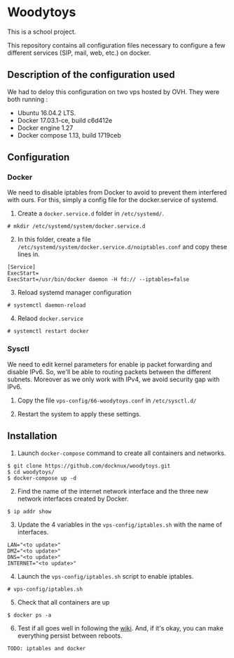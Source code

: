# Woodytoys

This is a school project.

This repository contains all configuration files necessary to configure a few different services (SIP, mail, web, etc.) on docker.

## Description of the configuration used
We had to deloy this configuration on two vps hosted by OVH. They were both running :

 - Ubuntu 16.04.2 LTS.
 - Docker 17.03.1-ce, build c6d412e
 - Docker engine 1.27
 - Docker compose 1.13, build 1719ceb

## Configuration
### Docker

We need to disable iptables from Docker to avoid to prevent them interfered with ours.
For this, simply a config file for the docker.service of systemd.

1. Create a `docker.service.d` folder in `/etc/systemd/`.

```
# mkdir /etc/systemd/system/docker.service.d
```

2. In this folder, create a file `/etc/systemd/system/docker.service.d/noiptables.conf` and copy these lines in.

```
[Service]
ExecStart=
ExecStart=/usr/bin/docker daemon -H fd:// --iptables=false
```

3. Reload systemd manager configuration

```
# systemctl daemon-reload
```

4. Relaod `docker.service`

```
# systemctl restart docker
```

### Sysctl
We need to edit kernel parameters for enable ip packet forwarding and disable IPv6.
So, we'll be able to routing packets between the different subnets.
Moreover as we only work with IPv4, we avoid security gap with IPv6.

1. Copy the file `vps-config/66-woodytoys.conf` in `/etc/sysctl.d/`

2. Restart the system to apply these settings.

## Installation

1. Launch `docker-compose` command to create all containers and networks.

```
$ git clone https://github.com/docknux/woodytoys.git
$ cd woodytoys/
$ docker-compose up -d
```

2. Find the name of the internet network interface and the three new network interfaces created by Docker.

```
$ ip addr show
```

3. Update the 4 variables in the `vps-config/iptables.sh` with the name of interfaces.

```
LAN="<to update>"
DMZ="<to update>"
DNS="<to update>"
INTERNET="<to update>"
```

4. Launch the `vps-config/iptables.sh` script to enable iptables.

```
# vps-config/iptables.sh
```

5. Check that all containers are up

```
$ docker ps -a
```

6. Test if all goes well in following the [wiki](https://github.com/docknux/woodytoys/wiki). And, if it's okay, you can make everything persist between reboots.

```
TODO: iptables and docker
```

